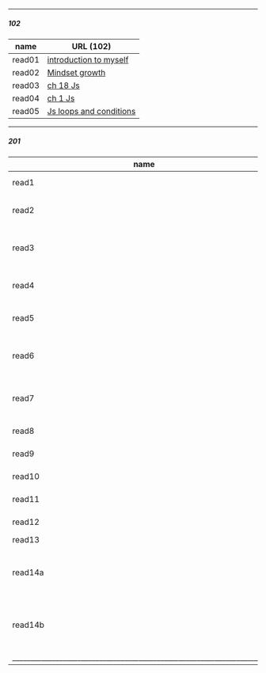 


<!-- <img align="right" width="10%" src="11.jpg">  -->

______________________________________________________________________________________________________________
##### 102

| name   | URL (102)                        |
|--------|----------------------------------|
| read01 | [introduction to myself](1.md)   |
| read02 | [Mindset growth](22.md)          |
| read03 | [ch 18 Js](3.md)                 |
| read04 | [ch 1 Js](4.md)                  |
| read05 | [Js loops and conditions](55.md) |
______________________________________________________________________________________________________________



##### 201 

| name    | URL (201)                                                     |
|---------|---------------------------------------------------------------|
| read1   | [HTML,Java summary](201/class01.md)                           |
| read2   | [Basics of HTML, CSS & JS](201/class02.md)                    |
| read3   | [HTML Lists,Flow JS,CSS Box Model](201/class03.md)            |
| read4   | [HTML Links, JS Functions, CSS Layout](201/class04.md)        |
| read5   | [HTML Images; CSS Color & Text](201/class05.md)               |
| read6   | [Problem Domain, Objects, and the DOM](201/class06.md)        |
| read7   | [Object-Oriented Programming, HTML Tables](201/class07.md)    |
| read8   | [More CSS Layout](201/class08.md)                             |
| read9   | [Forms and JS Events](201/class09.md)                         |
| read10  | [JS Debugging](201/class10.md)                                |
| read11  | [Audio, Video, Images](201/class11.md)                        |
| read12  | [Chart.js, Canvas](201/class12.md)                            |
| read13  | [Local Storage](201/class13.md)                               |
| read14a | [CSS Transforms, Transitions, and Animations](201/class14.md) |
| read14b | [CSS Transforms, Transitions, and Animations](201/class15.md) |
|_________________________________________________________________________|


